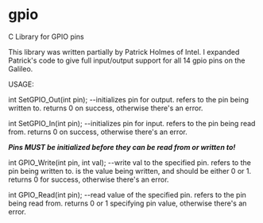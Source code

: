 gpio
====

C Library for GPIO pins

This library was written partially by Patrick Holmes of Intel.
I expanded Patrick's code to give full input/output support for all 14 gpio pins on the Galileo.

USAGE:

  int SetGPIO_Out(int pin);
      --initializes pin for output.
        <pin> refers to the pin being written to.
      returns 0 on success, otherwise there's an error.
  
  int SetGPIO_In(int pin);
      --initializes pin for input.
        <pin> refers to the pin being read from.
      returns 0 on success, otherwise there's an error.
   
      
  ***Pins MUST be initialized before they can be read from or written to!***

  int GPIO_Write(int pin, int val);
      --write val to the specified pin.
        <pin> refers to the pin being written to.
        <val> is the value being written, and should be either 0 or 1.
      returns 0 for success, otherwise there's an error.
  
  int GPIO_Read(int pin);
      --read value of the specified pin.
        <pin> refers to the pin being read from.
      returns 0 or 1 specifying pin value, otherwise there's an error.
